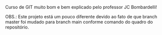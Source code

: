 Curso de GIT muito bom e bem explicado pelo professor JC Bombardelli!

OBS.: Este projeto está um pouco diferente devido ao fato  de que branch master foi mudado para branch main conforme comando do quadro do repositório.